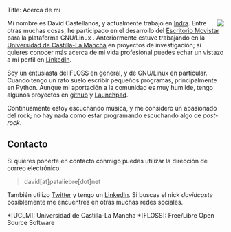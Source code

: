 Title: Acerca de mí

<image style="float:right; margin-left: 20px" src="/images/me.jpg" />

Mi nombre es David Castellanos, y actualmente trabajo en [Indra][1]. Entre otras
muchas cosas, he participado en el desarrollo del [Escritorio Movistar][2] para
la plataforma GNU/Linux .
Anteriormente estuve trabajando en la [Universidad de Castilla-La Mancha][3]
en proyectos de investigación; si quieres conocer más acerca de mi vida
profesional puedes echar un vistazo a mi perfil en [LinkedIn][8].

Soy un entusiasta del FLOSS en general, y de GNU/Linux en particular. Cuando
tengo un rato suelo escribir pequeños programas, principalmente en Python.
Aunque mi aportación a la comunidad es muy humilde, tengo algunos
proyectos en [github][5] y [Launchpad][4].

Continuamente estoy escuchando música, y me considero un apasionado del
rock; no hay nada como estar programando escuchando algo de *post-rock*.

## Contacto

Si quieres ponerte en contacto conmigo puedes utilizar la dirección de correo
electrónico:

>  david[at]pataliebre[dot]net

También utilizo [Twitter][7] y tengo un [LinkedIn][8]. Si buscas el nick
*davidcaste* posiblemente me encuentres en otras muchas redes sociales.


[1]: http://www.indra.es
[2]: http://www.tgcm.es
[3]: http://www.uclm.es
[4]: http://launchpad.net/~davidcaste
[5]: http://github.com/davidcaste
[7]: http://twitter.com/davidcaste
[8]: http://es.linkedin.com/in/davidcaste/


*[UCLM]: Universidad de Castilla-La Mancha
*[FLOSS]: Free/Libre Open Source Software

